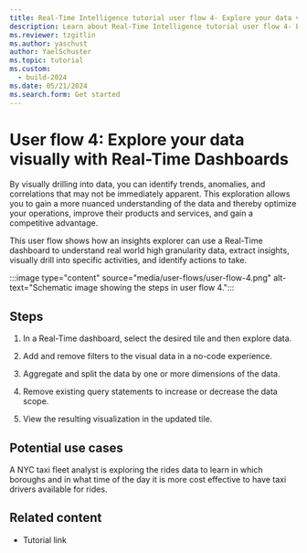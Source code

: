 ```yaml
---
title: Real-Time Intelligence tutorial user flow 4- Explore your data visually with Real-Time Dashboards
description: Learn about Real-Time Intelligence tutorial user flow 4- Explore your data visually with Real-Time Dashboards in Microsoft Fabric.
ms.reviewer: tzgitlin
ms.author: yaschust
author: YaelSchuster
ms.topic: tutorial
ms.custom:
  - build-2024
ms.date: 05/21/2024
ms.search.form: Get started
---
```

# User flow 4: Explore your data visually with Real-Time Dashboards

By visually drilling into data, you can identify trends, anomalies, and
correlations that may not be immediately apparent. This exploration
allows you to gain a more nuanced understanding of the data and thereby
optimize your operations, improve their products and services, and gain
a competitive advantage.

This user flow shows how an insights explorer can use a Real-Time
dashboard to understand real world high granularity data, extract
insights, visually drill into specific activities, and identify actions
to take.

:::image type="content" source="media/user-flows/user-flow-4.png" alt-text="Schematic image showing the steps in user flow 4.":::

## Steps

1. In a Real-Time dashboard, select the desired tile and then explore
    data.

1. Add and remove filters to the visual data in a no-code experience.

1. Aggregate and split the data by one or more dimensions of the data.

1. Remove existing query statements to increase or decrease the data
    scope.

1. View the resulting visualization in the updated tile.

## Potential use cases 

A NYC taxi fleet analyst is exploring the rides data to learn in which boroughs and in what time of the day it is more cost effective to have taxi drivers available for rides.

## Related content


-   Tutorial link
